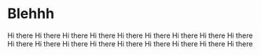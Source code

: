 # Blehhh
Hi there
Hi there
Hi there
Hi there
Hi there
Hi there
Hi there
Hi there
Hi there
Hi there
Hi there
Hi there
Hi there
Hi there
Hi there
Hi there
Hi there
Hi there
